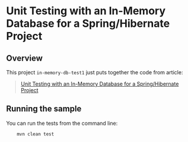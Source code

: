 Unit Testing with an In-Memory Database for a Spring/Hibernate Project
=======

Overview
-------

This project `in-memory-db-test1` just puts together the code from article:

>[Unit Testing with an In-Memory Database for a Spring/Hibernate Project](http://whileonefork.blogspot.fr/2012/11/unit-testing-with-in-memory-database.html)

Running the sample
-------

You can run the tests from the command line:

		mvn clean test